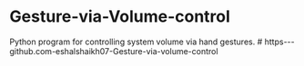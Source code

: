 # Gesture-via-Volume-control
Python program for controlling system volume via hand gestures.
#   h t t p s - - - g i t h u b . c o m - e s h a l s h a i k h 0 7 - G e s t u r e - v i a - v o l u m e - c o n t r o l  
 
